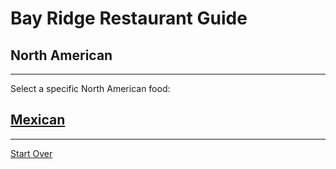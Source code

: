 # Bay Ridge Restaurant Guide
## North American
---
Select a specific North American food:
## [Mexican](mexican.md)

---
[Start Over](../home.md)